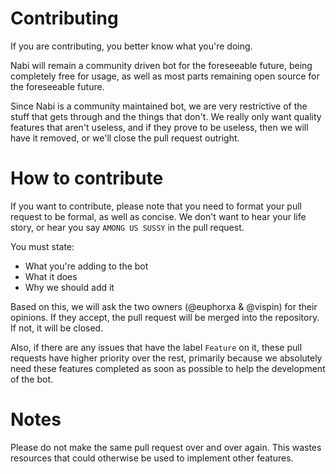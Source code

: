 # Contributing
If you are contributing, you better know what you're doing.

Nabi will remain a community driven bot for the foreseeable future, being completely free for usage, as
well as most parts remaining open source for the foreseeable future. 

Since Nabi is a community maintained bot, we are very restrictive of the stuff that gets through and 
the things that don't. We really only want quality features that aren't useless, and if they prove to 
be useless, then we will have it removed, or we'll close the pull request outright. 

# How to contribute
If you want to contribute, please note that you need to format your pull request to be formal, as well
as concise. We don't want to hear your life story, or hear you say `AMONG US SUSSY` in the pull request.

You must state:
* What you're adding to the bot
* What it does
* Why we should add it

Based on this, we will ask the two owners (@euphorxa & @vispin) for their opinions. If they accept,
the pull request will be merged into the repository. If not, it will be closed. 

Also, if there are any issues that have the label `Feature` on it, these pull requests have higher priority
over the rest, primarily because we absolutely need these features completed as soon 
as possible to help the development of the bot.

# Notes
Please do not make the same pull request over and over again. This wastes resources that could otherwise be
used to implement other features.



